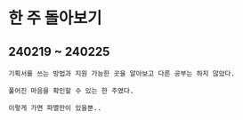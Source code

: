 # 한 주 돌아보기
## 240219 ~ 240225

```
기획서를 쓰는 방법과 지원 가능한 곳을 알아보고 다른 공부는 하지 않았다.

풀어진 마음을 확인할 수 있는 한 주였다.

이렇게 가면 파멸만이 있을뿐..
```
